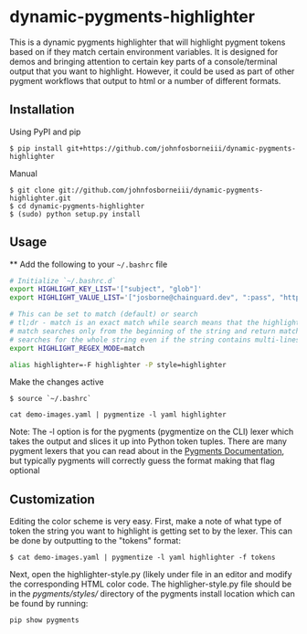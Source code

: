 # dynamic-pygments-highlighter
This is a dynamic pygments highlighter that will highlight pygment tokens based on if they match certain environment variables. It is designed for demos and bringing attention to certain key parts of a console/terminal output that you want to highlight. However, it could be used as part of other pygment workflows that output to html or a number of different formats.

## Installation

Using PyPI and pip
```
$ pip install git+https://github.com/johnfosborneiii/dynamic-pygments-highlighter
```

Manual
```
$ git clone git://github.com/johnfosborneiii/dynamic-pygments-highlighter.git
$ cd dynamic-pygments-highlighter
$ (sudo) python setup.py install
```

## Usage

** Add the following to your `~/.bashrc` file
```bash
# Initialize `~/.bashrc.d`
export HIGHLIGHT_KEY_LIST='["subject", "glob"]'
export HIGHLIGHT_VALUE_LIST='["josborne@chainguard.dev", ":pass", "https://github.com/chainguard-dev/", "https://github.com/chainguard-dev/gke-demo", "log4j-core", "2.14.1", "log4j-api", "pass"]'

# This can be set to match (default) or search
# tl;dr - match is an exact match while search means that the highlight value can a substring anywhere in the token and it will highlight the entire token
# match searches only from the beginning of the string and return match object if found. But if a match of substring is found somewhere in the middle of the string, it returns none.
# searches for the whole string even if the string contains multi-lines and tries to find a match of the substring in all the lines of string
export HIGHLIGHT_REGEX_MODE=match

alias highlighter=-F highlighter -P style=highlighter
```
Make the changes active
```
$ source `~/.bashrc`
```

```
cat demo-images.yaml | pygmentize -l yaml highlighter
```

Note: The -l option is for the pygments (pygmentize on the CLI) lexer which takes the output and slices it up into Python token tuples. There are many pygment lexers that you can read about in the [Pygments Documentation](https://pygments.org/docs/), but typically pygments will correctly guess the format making that flag optional

## Customization

Editing the color scheme is very easy. First, make a note of what type of token the string you want to highlight is getting set to by the lexer. This can be done by outputting to the "tokens" format:
```
$ cat demo-images.yaml | pygmentize -l yaml highlighter -f tokens
```
Next, open the highlighter-style.py (likely under file in an editor and modify the corresponding HTML color code. The highligher-style.py file should be in the *pygments/styles/* directory of the pygments install location which can be found by running:
```
pip show pygments
```